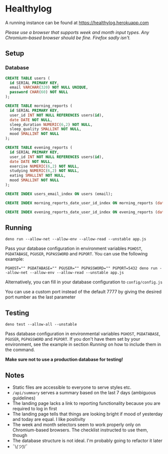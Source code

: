 # Healthylog

A running instance can be found at https://healthylog.herokuapp.com

*Please use a browser that supports week and month input types. Any Chromium–based browser should be fine. Firefox sadly isn't.*

## Setup

### Database

```sql
CREATE TABLE users (
  id SERIAL PRIMARY KEY,
  email VARCHAR(320) NOT NULL UNIQUE,
  password CHAR(60) NOT NULL
);

CREATE TABLE morning_reports (
  id SERIAL PRIMARY KEY,
  user_id INT NOT NULL REFERENCES users(id),
  date DATE NOT NULL,
  sleep_duration NUMERIC(6,2) NOT NULL,
  sleep_quality SMALLINT NOT NULL,
  mood SMALLINT NOT NULL
);

CREATE TABLE evening_reports (
  id SERIAL PRIMARY KEY,
  user_id INT NOT NULL REFERENCES users(id),
  date DATE NOT NULL,
  exercise NUMERIC(6,2) NOT NULL,
  studying NUMERIC(6,2) NOT NULL,
  eating SMALLINT NOT NULL,
  mood SMALLINT NOT NULL
);

CREATE INDEX users_email_index ON users (email);

CREATE INDEX morning_reports_date_user_id_index ON morning_reports (date, user_id);

CREATE INDEX evening_reports_date_user_id_index ON evening_reports (date, user_id);
```

## Running

```
deno run --allow-net --allow-env --allow-read --unstable app.js
```

Pass your database configuration in environment variables `PGHOST`, `PGDATABASE`, `PGUSER`, `PGPASSWORD` and `PGPORT`. You can use the following example:

```
PGHOST="" PGDATABASE="" PGUSER="" PGPASSWORD="" PGPORT=5432 deno run --allow-net --allow-env --allow-read --unstable app.js
```

Alternatively, you can fill in your database configuration to `config/config.js`

You can use a custom port instead of the default 7777 by giving the desired port number as the last parameter

## Testing

```
deno test --allow-all --unstable
```
Pass database configuration in environmental variables `PGHOST`, `PGDATABASE`, `PGUSER`, `PGPASSWORD` and `PGPORT`. If you don't have them set by your environment, see the example in section *Running* on how to include them in the command.

**Make sure not to use a production database for testing!**

## Notes
- Static files are accessible to everyone to serve styles etc.
- `/api/summary` serves a summary based on the last 7 days (ambiguous guidelines)
- The landing page lacks a link to reporting functionality because you are required to log in first
- The landing page tells that things are looking bright if mood of yesterday and today are equal. I like positivity
- The week and month selectors seem to work properly only on Chromium-based browsers. The checklist instructed to use them, though
- The database structure is not ideal. I'm probably going to refactor it later
- ¯\\_(ツ)_/¯
